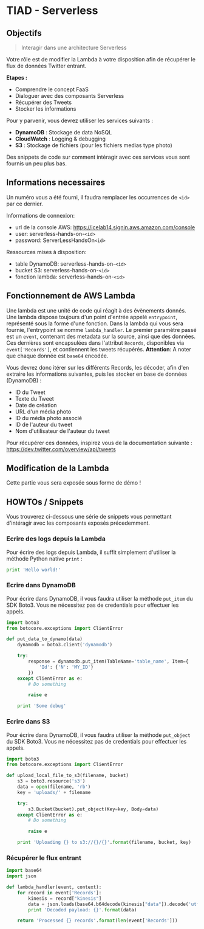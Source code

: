 # TIAD - Serverless

## Objectifs

> Interagir dans une architecture Serverless

Votre rôle est de modifier la Lambda à votre disposition afin de récupérer le flux de données Twitter entrant.

**Etapes :**
* Comprendre le concept FaaS
* Dialoguer avec des composants Serverless
* Récupérer des Tweets
* Stocker les informations

Pour y parvenir, vous devrez utiliser les services suivants :
* **DynamoDB** : Stockage de data NoSQL
* **CloudWatch** : Logging & debugging
* **S3** : Stockage de fichiers (pour les fichiers medias type photo)

Des snippets de code sur comment intéragir avec ces services vous sont fournis un peu plus bas.

## Informations necessaires
Un numéro vous a été fourni, il faudra remplacer les occurrences de `<id>` par ce dernier.

Informations de connexion:
* url de la console AWS: https://icelab14.signin.aws.amazon.com/console
* user: serverless-hands-on-`<id>`
* password: ServerLessHandsOn`<id>`


Ressources mises à disposition:
* table DynamoDB: serverless-hands-on-`<id>`
* bucket S3: serverless-hands-on-`<id>`
* fonction lambda: serverless-hands-on-`<id>`

## Fonctionnement de AWS Lambda
Une lambda est une unité de code qui réagit à des évènements donnés. Une lambda dispose toujours d'un point d'entrée appelé `entrypoint`, représenté sous la forme d'une fonction.
Dans la lambda qui vous sera fournie, l'entrypoint se nomme `lambda_handler`. 
Le premier paramètre passé est un `event`, contenant des metadata sur la source, ainsi que des données.
Ces dernières sont encapsulées dans l'attribut `Records`, disponibles via `event['Records']`, et contiennent les tweets récupérés.
**Attention**: A noter que chaque donnée est `base64` encodée.

Vous devrez donc itérer sur les différents Records, les décoder, afin d'en extraire les informations suivantes, puis les stocker en base de données (DynamoDB) :
* ID du Tweet
* Texte du Tweet
* Date de création
* URL d'un média photo
* ID du média photo associé
* ID de l'auteur du tweet
* Nom d'utilisateur de l'auteur du tweet

Pour récupérer ces données, inspirez vous de la documentation suivante : https://dev.twitter.com/overview/api/tweets

## Modification de la Lambda

Cette partie vous sera exposée sous forme de démo !

## HOWTOs / Snippets
Vous trouverez ci-dessous une série de snippets vous permettant d'intéragir avec les composants exposés précedemment.

### Ecrire des logs depuis la Lambda
Pour écrire des logs depuis Lambda, il suffit simplement d'utiliser la méthode Python native `print` :

```python
print 'Hello world!'
```

### Ecrire dans DynamoDB
Pour écrire dans DynamoDB, il vous faudra utiliser la méthode `put_item` du SDK Boto3. Vous ne nécessitez pas de credentials pour effectuer les appels.
```python
import boto3
from botocore.exceptions import ClientError

def put_data_to_dynamo(data)
    dynamodb = boto3.client('dynamodb')

    try:
        response = dynamodb.put_item(TableName='table_name', Item={
            'Id': {'N': 'MY_ID'}
        })
    except ClientError as e:
        # Do something

        raise e

    print 'Some debug'
```

### Ecrire dans S3
Pour écrire dans DynamoDB, il vous faudra utiliser la méthode `put_object` du SDK Boto3. Vous ne nécessitez pas de credentials pour effectuer les appels.

```python
import boto3
from botocore.exceptions import ClientError

def upload_local_file_to_s3(filename, bucket)
    s3 = boto3.resource('s3')
    data = open(filename, 'rb')
    key = 'uploads/' + filename

    try:
        s3.Bucket(bucket).put_object(Key=key, Body=data)
    except ClientError as e:
        # Do something

        raise e

    print 'Uploading {} to s3://{}/{}'.format(filename, bucket, key)
```

### Récupérer le flux entrant

```python
import base64
import json

def lambda_handler(event, context):
    for record in event['Records']:
        kinesis = record["kinesis"]
        data = json.loads(base64.b64decode(kinesis["data"]).decode('utf-8'))
        print 'Decoded payload: {}'.format(data)

    return 'Processed {} records'.format(len(event['Records']))
```
